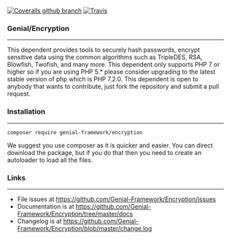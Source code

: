 [![Coveralls github branch](https://img.shields.io/coveralls/github/Genial-Framework/MongoDB/master.svg?style=flat-square)](https://coveralls.io/github/Genial-Framework/MongoDB?branch=master) [![Travis](https://img.shields.io/travis/Genial-Framework/MongoDB.svg?style=flat-square)](https://travis-ci.org/Genial-Framework/MongoDB)

### Genial/Encryption

-------
This dependent provides tools to securely hash passwords, encrypt sensitive data using the common algorithms such as TripleDES, RSA, Blowfish, Twofish, and many more. This dependent only supports PHP 7 or higher so if you are using PHP 5.* please consider upgrading to the latest stable version of php which is PHP 7.2.0. This dependent is open to anybody that wants to contribute, just fork the repository and submit a pull request.

### Installation

-------
```
composer require genial-framework/encryption
```

We suggest you use composer as it is quicker and easier. You can direct download the package, but if you do that then you need to create an autoloader to load all the files.

### Links

-------
- File issues at https://github.com/Genial-Framework/Encryption/issues
- Documentation is at https://github.com/Genial-Framework/Encryption/tree/master/docs
- Changelog is at https://github.com/Genial-Framework/Encryption/blob/master/change.log
